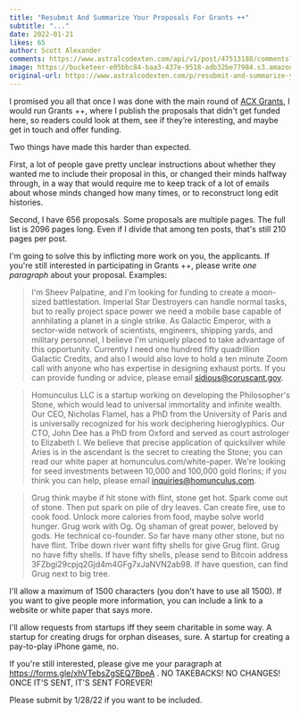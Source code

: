 ```yaml
---
title: "Resubmit And Summarize Your Proposals For Grants ++"
subtitle: "..."
date: 2022-01-21
likes: 65
author: Scott Alexander
comments: https://www.astralcodexten.com/api/v1/post/47513188/comments?&all_comments=true
image: https://bucketeer-e05bbc84-baa3-437e-9518-adb32be77984.s3.amazonaws.com/public/images/6466fa05-5dc4-4804-b92b-aa7d1b34d1e6_680x419.jpeg
original-url: https://www.astralcodexten.com/p/resubmit-and-summarize-your-proposals
---
```

I promised you all that once I was done with the main round of [ACX Grants](https://astralcodexten.substack.com/p/acx-grants-results), I would run Grants ++, where I publish the proposals that didn't get funded here, so readers could look at them, see if they’re interesting, and maybe get in touch and offer funding. 

Two things have made this harder than expected. 

First, a lot of people gave pretty unclear instructions about whether they wanted me to include their proposal in this, or changed their minds halfway through, in a way that would require me to keep track of a lot of emails about whose minds changed how many times, or to reconstruct long edit histories.

Second, I have 656 proposals. Some proposals are multiple pages. The full list is 2096 pages long. Even if I divide that among ten posts, that's still 210 pages per post.

I'm going to solve this by inflicting more work on you, the applicants. If you're still interested in participating in Grants ++, please write _one paragraph_ about your proposal. Examples:

> I'm Sheev Palpatine, and I'm looking for funding to create a moon-sized battlestation. Imperial Star Destroyers can handle normal tasks, but to really project space power we need a mobile base capable of annhilating a planet in a single strike. As Galactic Emperor, with a sector-wide network of scientists, engineers, shipping yards, and military personnel, I believe I'm uniquely placed to take advantage of this opportunity. Currently I need one hundred fifty quadrillion Galactic Credits, and also I would also love to hold a ten minute Zoom call with anyone who has expertise in designing exhaust ports. If you can provide funding or advice, please email sidious@coruscant.gov.

> Homunculus LLC is a startup working on developing the Philosopher's Stone, which would lead to universal immortality and infinite wealth. Our CEO, Nicholas Flamel, has a PhD from the University of Paris and is universally recognized for his work deciphering hieroglyphics. Our CTO, John Dee has a PhD from Oxford and served as court astrologer to Elizabeth I. We believe that precise application of quicksilver while Aries is in the ascendant is the secret to creating the Stone; you can read our white paper at homunculus.com/white-paper. We're looking for seed investments between 10,000 and 100,000 gold florins; if you think you can help, please email inquiries@homunculus.com.

> Grug think maybe if hit stone with flint, stone get hot. Spark come out of stone. Then put spark on pile of dry leaves. Can create fire, use to cook food. Unlock more calories from food, maybe solve world hunger. Grug work with Og. Og shaman of great power, beloved by gods. He technical co-founder. So far have many other stone, but no have flint. Tribe down river want fifty shells for give Grug flint. Grug no have fifty shells. If have fifty shells, please send to Bitcoin address 3FZbgi29cpjq2Gjd4m4GFg7xJaNVN2ab98. If have question, can find Grug next to big tree.

I'll allow a maximum of 1500 characters (you don't have to use all 1500). If you want to give people more information, you can include a link to a website or white paper that says more.

I'll allow requests from startups iff they seem charitable in some way. A startup for creating drugs for orphan diseases, sure. A startup for creating a pay-to-play iPhone game, no. 

If you're still interested, please give me your paragraph at <https://forms.gle/xhVTebsZgSEQ7BpeA> . NO TAKEBACKS! NO CHANGES! ONCE IT'S SENT, IT'S SENT FOREVER!

Please submit by 1/28/22 if you want to be included.
